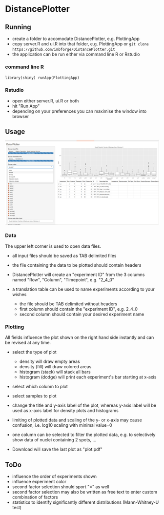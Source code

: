 # DistancePlotter #

## Running ##

- create a folder to accomodate DistancePlotter, e.g. PlottingApp
- copy server.R and ui.R into that folder, e.g. PlottingApp or `git clone https://github.com/imbforge/DistancePlotter.git`
- the application can be run either via command line R or Rstudio

### command line R ###
`
library(shiny)
runApp(PlottingApp)
`

### Rstudio ###
- open either server.R, ui.R or both
- hit "Run App"
- depending on your preferences you can maximise the window into browser

## Usage ##

![screenshot_mainwindow](figures/main_window.png "Main Window 1")

### Data ###
The upper left corner is used to open data files.
- all input files should be saved as TAB delimited files
- the file containing the data to be plotted should contain headers
- DistancePlotter will create an "experiment ID" from the 3 columns named "Row", "Column", "Timepoint", e.g. "2_4_0"

- a translation table can be used to name experiments according to your wishes
   - the file should be TAB delimited without headers
   - first column should contain the "experiment ID", e.g. 2_4_0
   - second column should contain your desired experiment name

### Plotting ###
All fields influence the plot shown on the right hand side instantly and can be revised at any time.
- select the type of plot
   - density will draw empty areas
   - density (fill) will draw colored areas
   - histogram (stack) will stack all bars
   - histogram (dodge) will print each experiment's bar starting at x-axis

- select which column to plot
- select samples to plot

- change the title and y-axis label of the plot, whereas y-axis label will be used as x-axis label for density plots and histograms

- limiting of plotted data and scaling of the y- or x-axis may cause confusion, i.e. log10 scaling with minimal value=0

- one column can be selected to filter the plotted data, e.g. to selectively show data of nuclei containing 2 spots, ...

- Download will save the last plot as "plot.pdf"

## ToDo ##
- influence the order of experiments shown
- influence experiment color
- second factor selection should sport "=" as well
- second factor selection may also be written as free text to enter custom combination of factors
- statistics to identify significantly different distributions (Mann-Whitney-U test)



